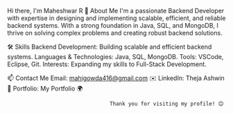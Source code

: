 Hi there, I'm Maheshwar R 👋
About Me
I'm a passionate Backend Developer with expertise in designing and implementing scalable, efficient, and reliable backend systems. With a strong foundation in Java, SQL, and MongoDB, I thrive on solving complex problems and creating robust backend solutions.

🛠️ Skills
Backend Development: Building scalable and efficient backend systems.
Languages & Technologies: Java, SQL, MongoDB.
Tools: VSCode, Eclipse, Git.
Interests: Expanding my skills to Full-Stack Development.

📫 Contact Me
Email: mahigowda416@gmail.com ✉️
LinkedIn: Theja Ashwin 🔗
Portfolio: My Portfolio 🌍


                                     Thank you for visiting my profile! 😊
